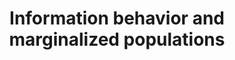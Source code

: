 ---
layout: post
title: "Information behavior and marginalized populations"
tags: 
- barriers
- inclusion
- exclusion
- structural
- social
- symbolic violence
- equity
- racism
- critical theory
- critical race theory
- feminism
category: class
start_date: "2018-07-24 15:30"
end_date: "2018-07-24 17:30"
---